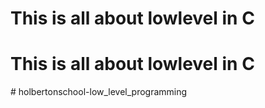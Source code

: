 <h1>This is all about lowlevel in C</h1>
<h1>This is all about lowlevel in C</h1>
# holbertonschool-low_level_programming
